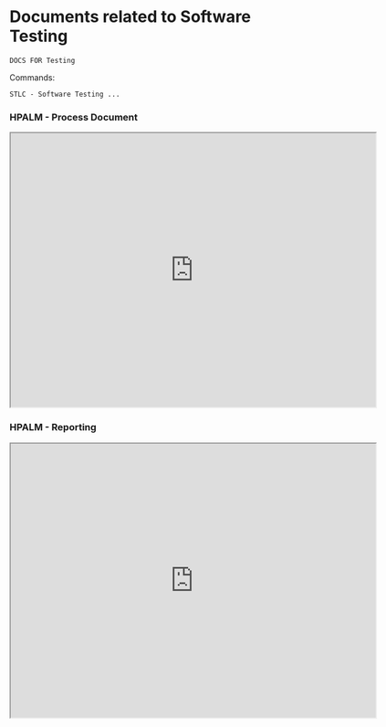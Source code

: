 # Documents related to Software Testing

```
DOCS FOR Testing

```

Commands:

```
STLC - Software Testing ...

```

### HPALM - Process Document

<iframe src="https://drive.google.com/file/d/1lir_IfXWPxJgJFgpVRJVjzaSlo1hqDyS/preview" width="640" height="480"></iframe>

### HPALM - Reporting

<iframe src="https://drive.google.com/file/d/14XLfxTec6eMKzpLHPcaLYQWFRw3lGZdj/preview" width="640" height="480"></iframe>
